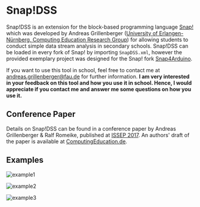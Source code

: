 # Snap!DSS

Snap!DSS is an extension for the block-based programming language [Snap!](http://snap.berkeley.edu) which was developed by Andreas Grillenberger ([University of Erlangen-Nürnberg, Computing Education Research Group](https://ddi.cs.fau.de)) for allowing students to conduct simple data stream analysis in secondary schools. Snap!DSS can be loaded in every fork of Snap! by importing `SnapDSS.xml`, however the provided exemplary project was designed for the Snap! fork [Snap4Arduino](http://www.snap4arduino.rocks).

If you want to use this tool in school, feel free to contact me at <andreas.grillenberger@fau.de> for further information.
__I am very interested in your feedback on this tool and how you use it in school. Hence, I would appreciate if you contact me and answer me some questions on how you use it.__

## Conference Paper
Details on Snap!DSS can be found in a conference paper by Andreas Grillenberger & Ralf Romeike, published at [ISSEP 2017](http://issep2017.cs.helsinki.fi). An authors' draft of the paper is available at [ComputingEducation.de](http://computingeducation.de/pub/2017_Grillenberger-Romeike_ISSEP2017.pdf).

## Examples

![example1](https://raw.githubusercontent.com/FAU-DDI/SnapDSS/master/Example1.png)

![example2](https://raw.githubusercontent.com/FAU-DDI/SnapDSS/master/Example2.png)

![example3](https://raw.githubusercontent.com/FAU-DDI/SnapDSS/master/Example3.jpg)
